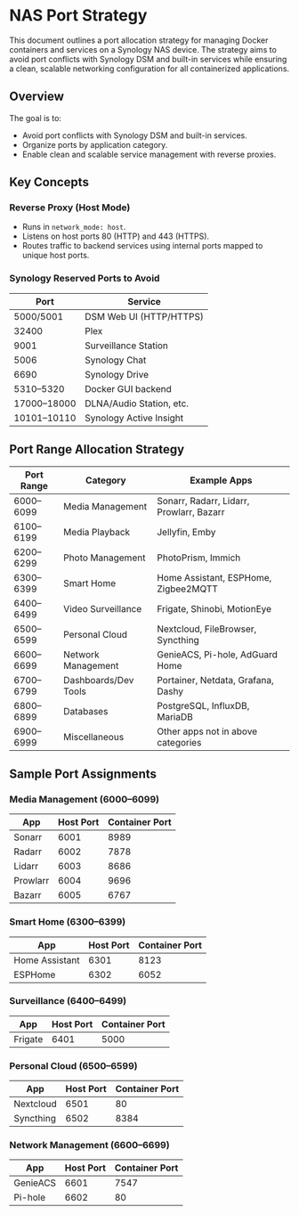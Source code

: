 # NAS Port Strategy

This document outlines a port allocation strategy for managing Docker containers and services on a Synology NAS device. The strategy aims to avoid port conflicts with Synology DSM and built-in services while ensuring a clean, scalable networking configuration for all containerized applications.

## Overview

The goal is to:
- Avoid port conflicts with Synology DSM and built-in services.
- Organize ports by application category.
- Enable clean and scalable service management with reverse proxies.

## Key Concepts

### Reverse Proxy (Host Mode)

- Runs in `network_mode: host`.
- Listens on host ports 80 (HTTP) and 443 (HTTPS).
- Routes traffic to backend services using internal ports mapped to unique host ports.

### Synology Reserved Ports to Avoid

| Port        | Service                  |
| ----------- | ------------------------ |
| 5000/5001   | DSM Web UI (HTTP/HTTPS)  |
| 32400       | Plex                     |
| 9001        | Surveillance Station     |
| 5006        | Synology Chat            |
| 6690        | Synology Drive           |
| 5310–5320   | Docker GUI backend       |
| 17000–18000 | DLNA/Audio Station, etc. |
| 10101–10110 | Synology Active Insight  |

## Port Range Allocation Strategy

| Port Range | Category             | Example Apps                             |
| ---------- | -------------------- | ---------------------------------------- |
| 6000–6099  | Media Management     | Sonarr, Radarr, Lidarr, Prowlarr, Bazarr |
| 6100–6199  | Media Playback       | Jellyfin, Emby                           |
| 6200–6299  | Photo Management     | PhotoPrism, Immich                       |
| 6300–6399  | Smart Home           | Home Assistant, ESPHome, Zigbee2MQTT     |
| 6400–6499  | Video Surveillance   | Frigate, Shinobi, MotionEye              |
| 6500–6599  | Personal Cloud       | Nextcloud, FileBrowser, Syncthing        |
| 6600–6699  | Network Management   | GenieACS, Pi-hole, AdGuard Home          |
| 6700–6799  | Dashboards/Dev Tools | Portainer, Netdata, Grafana, Dashy       |
| 6800–6899  | Databases            | PostgreSQL, InfluxDB, MariaDB            |
| 6900–6999  | Miscellaneous        | Other apps not in above categories       |

## Sample Port Assignments

### Media Management (6000–6099)

| App      | Host Port | Container Port |
| -------- | --------- | -------------- |
| Sonarr   | 6001      | 8989           |
| Radarr   | 6002      | 7878           |
| Lidarr   | 6003      | 8686           |
| Prowlarr | 6004      | 9696           |
| Bazarr   | 6005      | 6767           |

### Smart Home (6300–6399)

| App            | Host Port | Container Port |
| -------------- | --------- | -------------- |
| Home Assistant | 6301      | 8123           |
| ESPHome        | 6302      | 6052           |

### Surveillance (6400–6499)

| App     | Host Port | Container Port |
| ------- | --------- | -------------- |
| Frigate | 6401      | 5000           |

### Personal Cloud (6500–6599)

| App       | Host Port | Container Port |
| --------- | --------- | -------------- |
| Nextcloud | 6501      | 80             |
| Syncthing | 6502      | 8384           |

### Network Management (6600–6699)

| App      | Host Port | Container Port |
| -------- | --------- | -------------- |
| GenieACS | 6601      | 7547           |
| Pi-hole  | 6602      | 80             |
